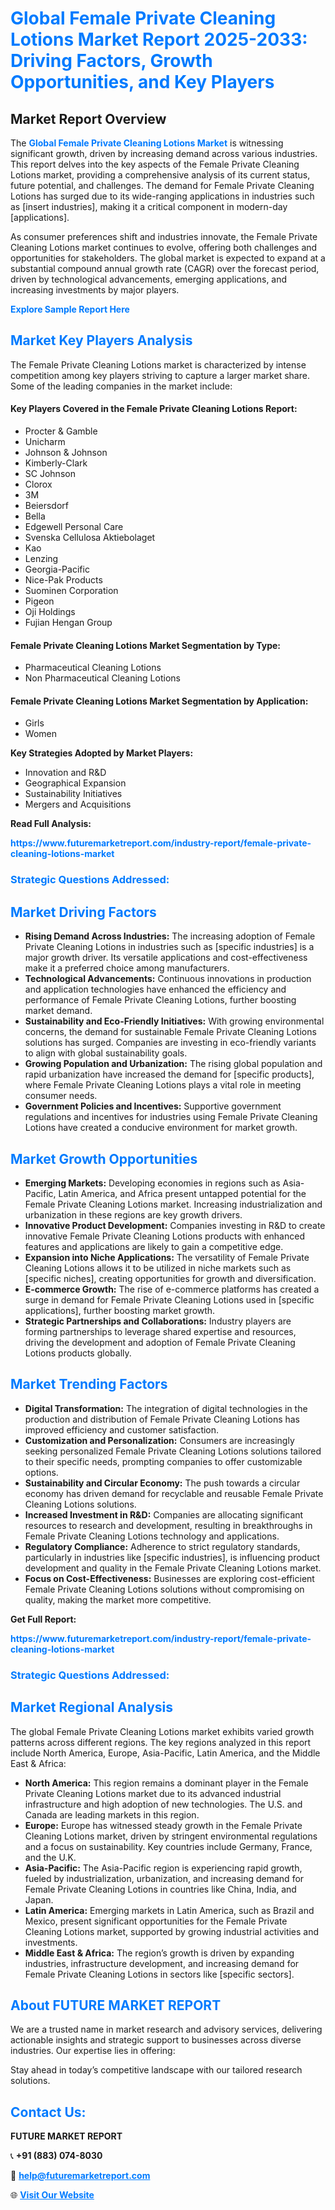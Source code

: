 <h1 style="color: #007BFF;">Global Female Private Cleaning Lotions Market Report 2025-2033: Driving Factors, Growth Opportunities, and Key Players</h1>

<section id="overview">
<h2>Market Report Overview</h2>
<p>The <a href="https://www.futuremarketreport.com/industry-report/female-private-cleaning-lotions-market" style="color: #007BFF; text-decoration: none;"><strong>Global Female Private Cleaning Lotions Market</strong></a> is witnessing significant growth, driven by increasing demand across various industries. This report delves into the key aspects of the Female Private Cleaning Lotions market, providing a comprehensive analysis of its current status, future potential, and challenges. The demand for Female Private Cleaning Lotions has surged due to its wide-ranging applications in industries such as [insert industries], making it a critical component in modern-day [applications].</p>
<p>As consumer preferences shift and industries innovate, the Female Private Cleaning Lotions market continues to evolve, offering both challenges and opportunities for stakeholders. The global market is expected to expand at a substantial compound annual growth rate (CAGR) over the forecast period, driven by technological advancements, emerging applications, and increasing investments by major players.</p>
</section>

<section id="overview">
<p><a href="https://www.futuremarketreport.com/request-sample/reportId=93120" style="color: #007BFF; text-decoration: none;"><strong>Explore Sample Report Here</strong></a></p>
</section>

<section id="key-players">
<h2 style="color: #007BFF;">Market Key Players Analysis</h2>
<p>The Female Private Cleaning Lotions market is characterized by intense competition among key players striving to capture a larger market share. Some of the leading companies in the market include:</p>
<h4>Key Players Covered in the Female Private Cleaning Lotions Report:</h4>
<ul><li>Procter &amp; Gamble</li><li>Unicharm</li><li>Johnson &amp; Johnson</li><li>Kimberly-Clark</li><li>SC Johnson</li><li>Clorox</li><li>3M</li><li>Beiersdorf</li><li>Bella</li><li>Edgewell Personal Care</li><li>Svenska Cellulosa Aktiebolaget</li><li>Kao</li><li>Lenzing</li><li>Georgia-Pacific</li><li>Nice-Pak Products</li><li>Suominen Corporation</li><li>Pigeon</li><li>Oji Holdings</li><li>Fujian Hengan Group</li></ul>
<h4>Female Private Cleaning Lotions Market Segmentation by Type:</h4>
<ul><li>Pharmaceutical Cleaning Lotions</li><li>Non Pharmaceutical Cleaning Lotions</li></ul>

<h4>Female Private Cleaning Lotions Market Segmentation by Application:</h4>
<ul><li>Girls</li><li>Women</li></ul>
<p><strong>Key Strategies Adopted by Market Players:</strong></p>
<ul>
<li>Innovation and R&D</li>
<li>Geographical Expansion</li>
<li>Sustainability Initiatives</li>
<li>Mergers and Acquisitions</li>
</ul>
</section>

<section>
<p><strong>Read Full Analysis: </strong></p><a href="https://www.futuremarketreport.com/industry-report/female-private-cleaning-lotions-market" style="color: #007BFF; text-decoration: none;"><strong>https://www.futuremarketreport.com/industry-report/female-private-cleaning-lotions-market</strong></a>
<h3 style="color: #007BFF;">Strategic Questions Addressed:</h3>
</section>

<section id="driving-factors">
<h2 style="color: #007BFF;">Market Driving Factors</h2>
<ul>
<li><strong>Rising Demand Across Industries:</strong> The increasing adoption of Female Private Cleaning Lotions in industries such as [specific industries] is a major growth driver. Its versatile applications and cost-effectiveness make it a preferred choice among manufacturers.</li>
<li><strong>Technological Advancements:</strong> Continuous innovations in production and application technologies have enhanced the efficiency and performance of Female Private Cleaning Lotions, further boosting market demand.</li>
<li><strong>Sustainability and Eco-Friendly Initiatives:</strong> With growing environmental concerns, the demand for sustainable Female Private Cleaning Lotions solutions has surged. Companies are investing in eco-friendly variants to align with global sustainability goals.</li>
<li><strong>Growing Population and Urbanization:</strong> The rising global population and rapid urbanization have increased the demand for [specific products], where Female Private Cleaning Lotions plays a vital role in meeting consumer needs.</li>
<li><strong>Government Policies and Incentives:</strong> Supportive government regulations and incentives for industries using Female Private Cleaning Lotions have created a conducive environment for market growth.</li>
</ul>
</section>

<section id="growth-opportunities">
<h2 style="color: #007BFF;">Market Growth Opportunities</h2>
<ul>
<li><strong>Emerging Markets:</strong> Developing economies in regions such as Asia-Pacific, Latin America, and Africa present untapped potential for the Female Private Cleaning Lotions market. Increasing industrialization and urbanization in these regions are key growth drivers.</li>
<li><strong>Innovative Product Development:</strong> Companies investing in R&D to create innovative Female Private Cleaning Lotions products with enhanced features and applications are likely to gain a competitive edge.</li>
<li><strong>Expansion into Niche Applications:</strong> The versatility of Female Private Cleaning Lotions allows it to be utilized in niche markets such as [specific niches], creating opportunities for growth and diversification.</li>
<li><strong>E-commerce Growth:</strong> The rise of e-commerce platforms has created a surge in demand for Female Private Cleaning Lotions used in [specific applications], further boosting market growth.</li>
<li><strong>Strategic Partnerships and Collaborations:</strong> Industry players are forming partnerships to leverage shared expertise and resources, driving the development and adoption of Female Private Cleaning Lotions products globally.</li>
</ul>
</section>

<section id="trending-factors">
<h2 style="color: #007BFF;">Market Trending Factors</h2>
<ul>
<li><strong>Digital Transformation:</strong> The integration of digital technologies in the production and distribution of Female Private Cleaning Lotions has improved efficiency and customer satisfaction.</li>
<li><strong>Customization and Personalization:</strong> Consumers are increasingly seeking personalized Female Private Cleaning Lotions solutions tailored to their specific needs, prompting companies to offer customizable options.</li>
<li><strong>Sustainability and Circular Economy:</strong> The push towards a circular economy has driven demand for recyclable and reusable Female Private Cleaning Lotions solutions.</li>
<li><strong>Increased Investment in R&D:</strong> Companies are allocating significant resources to research and development, resulting in breakthroughs in Female Private Cleaning Lotions technology and applications.</li>
<li><strong>Regulatory Compliance:</strong> Adherence to strict regulatory standards, particularly in industries like [specific industries], is influencing product development and quality in the Female Private Cleaning Lotions market.</li>
<li><strong>Focus on Cost-Effectiveness:</strong> Businesses are exploring cost-efficient Female Private Cleaning Lotions solutions without compromising on quality, making the market more competitive.</li>
</ul>
</section>

<section>
<p><strong>Get Full Report: </strong></p><a href="https://www.futuremarketreport.com/industry-report/female-private-cleaning-lotions-market" style="color: #007BFF; text-decoration: none;"><strong>https://www.futuremarketreport.com/industry-report/female-private-cleaning-lotions-market</strong></a>
<h3 style="color: #007BFF;">Strategic Questions Addressed:</h3>
</section>


<section id="regional-analysis">
<h2 style="color: #007BFF;">Market Regional Analysis</h2>
<p>The global Female Private Cleaning Lotions market exhibits varied growth patterns across different regions. The key regions analyzed in this report include North America, Europe, Asia-Pacific, Latin America, and the Middle East & Africa:</p>
<ul>
<li><strong>North America:</strong> This region remains a dominant player in the Female Private Cleaning Lotions market due to its advanced industrial infrastructure and high adoption of new technologies. The U.S. and Canada are leading markets in this region.</li>
<li><strong>Europe:</strong> Europe has witnessed steady growth in the Female Private Cleaning Lotions market, driven by stringent environmental regulations and a focus on sustainability. Key countries include Germany, France, and the U.K.</li>
<li><strong>Asia-Pacific:</strong> The Asia-Pacific region is experiencing rapid growth, fueled by industrialization, urbanization, and increasing demand for Female Private Cleaning Lotions in countries like China, India, and Japan.</li>
<li><strong>Latin America:</strong> Emerging markets in Latin America, such as Brazil and Mexico, present significant opportunities for the Female Private Cleaning Lotions market, supported by growing industrial activities and investments.</li>
<li><strong>Middle East & Africa:</strong> The region’s growth is driven by expanding industries, infrastructure development, and increasing demand for Female Private Cleaning Lotions in sectors like [specific sectors].</li>
</ul>
</section>

<footer>
<h2 style="color: #007BFF;">About FUTURE MARKET REPORT</h2>
<p>We are a trusted name in market research and advisory services, delivering actionable insights and strategic support to businesses across diverse industries. Our expertise lies in offering:</p>

<p>Stay ahead in today’s competitive landscape with our tailored research solutions.</p>

<h2 style="color: #007BFF;">Contact Us:</h2>
<p><strong>FUTURE MARKET REPORT</strong></p>
<p>📞 <strong>+91 (883) 074-8030</strong></p>
<p>📧 <strong><a href="mailto:help@futuremarketreport.com" style="color: #007BFF;">help@futuremarketreport.com</a></strong></p>
<p>🌐 <strong><a href="https://www.futuremarketreport.com/" style="color: #007BFF;">Visit Our Website</a></strong></p>
</footer>